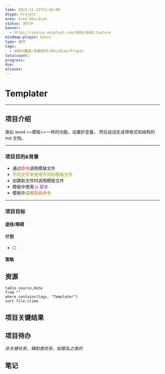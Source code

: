 ```yaml
---
time: 2023-11-12T23:56:00
dtype: Project
area: Area-Obsidian
status: 进行中
banner:
  - https://source.unsplash.com/900x1600/?nature
mindmap-plugin: basic
type: 插件
tags:
  - 400兴趣类/电脑软件/Obsidian/Plugin
totalcount: 
progress: 
due: 
aliases:
---
```

# Templater

---
## 项目介绍
类似 word ==模板==一样的功能，设置好变量， 然后自动生成带格式和结构的 md 文档。

---
### 项目目的&背景
*   通过<font color=#ed1c24>命令</font>调用模板文件
*   <font color=#989b03>不同文件夹使用不同的模板文件</font>
*   创建新文件时调用模板文件
*   模板中使用<font color=#C32E94> js 脚本</font>
*   模板中<font color=#b46d04>调用系统命令</font>

---
### 项目目标


#### 途径/障碍

 
#### 计划
- [ ] 

#### 策略


## 资源
```dataview
table source,date
from ""   
where contains(tags, "Templater")
sort file.ctime
```

## 项目关键结果


## 项目待办

*非关键任务，辅助类任务，如报名之类的*


## 笔记
